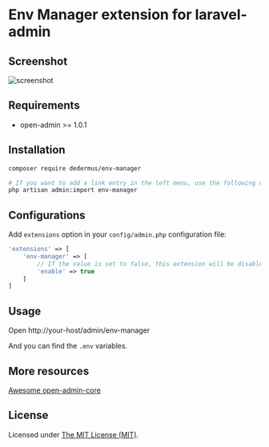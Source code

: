 # Env Manager extension for laravel-admin


## Screenshot

![screenshot](https://user-images.githubusercontent.com/2421068/47560963-7ea0a800-d94c-11e8-95d9-57c6fee1d9bb.png)

## Requirements

* open-admin >= 1.0.1

## Installation

```bash
composer require dedermus/env-manager

# If you want to add a link entry in the left menu, use the following command to import
php artisan admin:import env-manager
```

## Configurations

Add `extensions` option in your `config/admin.php` configuration file:

```php
'extensions' => [
    'env-manager' => [
        // If the value is set to false, this extension will be disabled
        'enable' => true
    ]
]
```

## Usage

Open http://your-host/admin/env-manager

And you can find the `.env` variables.


## More resources

[Awesome open-admin-core](https://github.com/dedermus/open-admin-core)


## License

Licensed under [The MIT License (MIT)](LICENSE).

